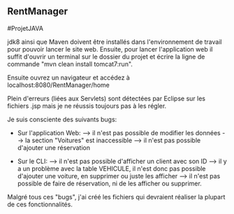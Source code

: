## RentManager
#ProjetJAVA

jdk8 ainsi que Maven doivent être installés dans l'environnement de travail pour pouvoir lancer le site web.
Ensuite, pour lancer l'application web il suffit d'ouvrir un terminal sur le dossier du projet et écrire la ligne de commande "mvn clean install tomcat7:run".

Ensuite ouvrez un navigateur et accédez à localhost:8080/RentManager/home



Plein d'erreurs (liées aux Servlets) sont détectées par Eclipse sur les fichiers .jsp mais je ne réussis toujours pas à les régler.

Je suis consciente des suivants bugs:
 - Sur l'application Web:
	--> il n'est pas possible de modifier les données
	--> la section "Voitures" est inaccessible
	--> il n'est pas possible d'ajouter une réservation

 - Sur le CLI:
	--> il n'est pas possible d'afficher un client avec son ID
	--> il y a un problème avec la table VEHICULE, il n'est donc pas possible d'ajouter une voiture, en supprimer ou juste les afficher
	--> il n'est pas possible de faire de réservation, ni de les afficher ou supprimer.


Malgré tous ces "bugs", j'ai créé les fichiers qui devraient réaliser la plupart de ces fonctionnalités.
